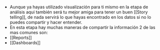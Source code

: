 - Aunque ya hayas utilizado visualización para ti mismo en la etapa de análisis aqui también será tu mejor amiga para tener un buen [[Story telling]], de nada servirá lo que hayas encontrado en los datos si no lo puedes compartir y hacer entender.
- En esta etapa hay muchas maneras de compartir la información 2 de las mas comunes son:
- [[Reports]]
- [[Dashboards]]